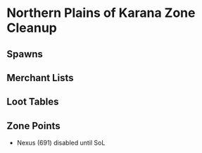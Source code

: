 # Northern Plains of Karana Zone Cleanup

## Spawns

## Merchant Lists

## Loot Tables

## Zone Points
* Nexus (691) disabled until SoL
